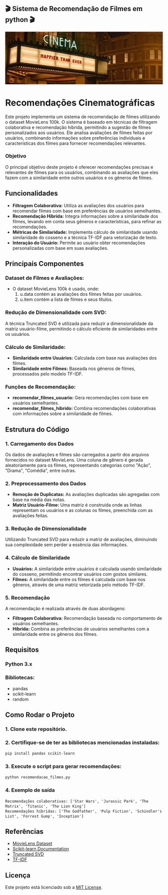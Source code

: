 ## 🎬 Sistema de Recomendação de Filmes em python 🎬 
![Banner](imgs/banner.jpeg)

# Recomendações Cinematográficas
Este projeto implementa um sistema de recomendação de filmes utilizando o dataset MovieLens 100k. O sistema é baseado em técnicas de filtragem colaborativa e recomendação híbrida, permitindo a sugestão de filmes personalizados aos usuários. Ele analisa avaliações de filmes feitas por usuários, combinando informações sobre preferências individuais e características dos filmes para fornecer recomendações relevantes.

### Objetivo
O principal objetivo deste projeto é oferecer recomendações precisas e relevantes de filmes para os usuários, combinando as avaliações que eles fazem com a similaridade entre outros usuários e os gêneros de filmes.

## Funcionalidades
- **Filtragem Colaborativa:** Utiliza as avaliações dos usuários para recomendar filmes com base em preferências de usuários semelhantes.
- **Recomendação Híbrida:** Integra informações sobre a similaridade dos filmes, levando em conta seus gêneros e características, para refinar as recomendações.
- **Métricas de Similaridade:** Implementa cálculo de similaridade usando similaridade do cosseno e a técnica TF-IDF para vetorização de texto.
- **Interação do Usuário:** Permite ao usuário obter recomendações personalizadas com base em suas avaliações.

## Principais Componentes
### Dataset de Filmes e Avaliações:
- O dataset MovieLens 100k é usado, onde:
    1. u.data contém as avaliações dos filmes feitas por usuários.
    2. u.item contém a lista de filmes e seus títulos.

### Redução de Dimensionalidade com SVD:
A técnica Truncated SVD é utilizada para reduzir a dimensionalidade da matriz usuário-filme, permitindo o cálculo eficiente de similaridades entre os usuários.

### Cálculo de Similaridade:
- **Similaridade entre Usuários:** Calculada com base nas avaliações dos filmes.
- **Similaridade entre Filmes:** Baseada nos gêneros de filmes, processados pelo modelo TF-IDF.

### Funções de Recomendação:
- **recomendar_filmes_usuario:** Gera recomendações com base em usuários semelhantes.
- **recomendar_filmes_hibrido:** Combina recomendações colaborativas com informações sobre a similaridade de filmes.

## Estrutura do Código
### 1. Carregamento dos Dados
Os dados de avaliações e filmes são carregados a partir dos arquivos fornecidos no dataset MovieLens. Uma coluna de gênero é gerada aleatoriamente para os filmes, representando categorias como "Ação", "Drama", "Comédia", entre outras.

###  2. Preprocessamento dos Dados
- **Remoção de Duplicatas:** As avaliações duplicadas são agregadas com base na média das notas.
- **Matriz Usuário-Filme:** Uma matriz é construída onde as linhas representam os usuários e as colunas os filmes, preenchida com as avaliações feitas.

### 3. Redução de Dimensionalidade
Utilizando Truncated SVD para reduzir a matriz de avaliações, diminuindo sua complexidade sem perder a essência das informações.

###  4. Cálculo de Similaridade
- **Usuários:** A similaridade entre usuários é calculada usando similaridade do cosseno, permitindo encontrar usuários com gostos similares.
- **Filmes:** A similaridade entre os filmes é calculada com base nos gêneros, através de uma matriz vetorizada pelo método TF-IDF.

### 5. Recomendação
A recomendação é realizada através de duas abordagens:
- **Filtragem Colaborativa:** Recomendação baseada no comportamento de usuários semelhantes.
- **Híbrida:** Combina as preferências de usuários semelhantes com a similaridade entre os gêneros dos filmes.

## Requisitos
### Python 3.x
### Bibliotecas:
- pandas
- scikit-learn
- random

## Como Rodar o Projeto
### 1. Clone este repositório.

### 2. Certifique-se de ter as bibliotecas mencionadas instaladas:
```bash
pip install pandas scikit-learn
```

### 3. Execute o script para gerar recomendações:
```bash
python recomendacao_filmes.py
```

### 4. Exemplo de saída
```plaintext
Recomendações colaborativas: ['Star Wars', 'Jurassic Park', 'The Matrix', 'Titanic', 'The Lion King']
Recomendações híbridas: ['The Godfather', 'Pulp Fiction', 'Schindler's List', 'Forrest Gump', 'Inception']
```

## Referências
- [MovieLens Dataset](https://grouplens.org/datasets/movielens/)
- [Scikit-learn Documentation](https://scikit-learn.org/stable/)
- [Truncated SVD](https://scikit-learn.org/dev/modules/generated/sklearn.decomposition.TruncatedSVD.html)
- [TF-IDF](https://pt.wikipedia.org/wiki/Tf–idf)

## Licença
Este projeto está licenciado sob a [MIT License](LICENSE).
